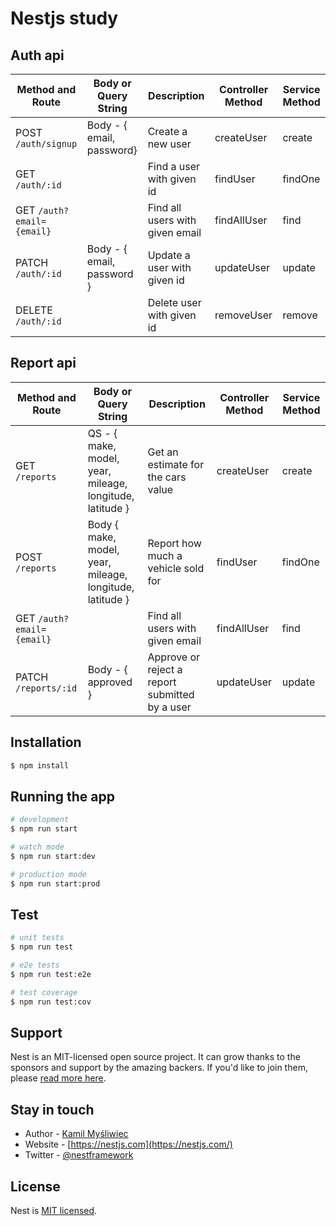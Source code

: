 # Nestjs study

## Auth api
| Method and Route  |  Body or Query String | Description | Controller Method | Service Method |
|---|---|---|---|---|
| POST `/auth/signup` | Body - { email, password} | Create a new user | createUser | create |
| GET `/auth/:id` |  | Find a user with given id | findUser | findOne | findOne |
| GET `/auth?email={email}` |  | Find all users with given email | findAllUser | find |
| PATCH `/auth/:id` | Body - { email, password } | Update a user with given id | updateUser | update |
| DELETE `/auth/:id` |  | Delete user with given id | removeUser | remove |

## Report api
| Method and Route  |  Body or Query String | Description | Controller Method | Service Method |
|---|---|---|---|---|
| GET `/reports` | QS - { make, model, year, mileage, longitude, latitude } | Get an estimate for the cars value | createUser | create |
| POST `/reports` | Body { make, model, year, mileage, longitude, latitude } | Report how much a vehicle sold for | findUser | findOne | findOne |
| GET `/auth?email={email}` |  | Find all users with given email | findAllUser | find |
| PATCH `/reports/:id` | Body - { approved } | Approve or reject a report submitted by a user | updateUser | update |


## Installation

```bash
$ npm install
```

## Running the app

```bash
# development
$ npm run start

# watch mode
$ npm run start:dev

# production mode
$ npm run start:prod
```

## Test

```bash
# unit tests
$ npm run test

# e2e tests
$ npm run test:e2e

# test coverage
$ npm run test:cov
```

## Support

Nest is an MIT-licensed open source project. It can grow thanks to the sponsors and support by the amazing backers. If you'd like to join them, please [read more here](https://docs.nestjs.com/support).

## Stay in touch

- Author - [Kamil Myśliwiec](https://kamilmysliwiec.com)
- Website - [https://nestjs.com](https://nestjs.com/)
- Twitter - [@nestframework](https://twitter.com/nestframework)

## License

Nest is [MIT licensed](LICENSE).
